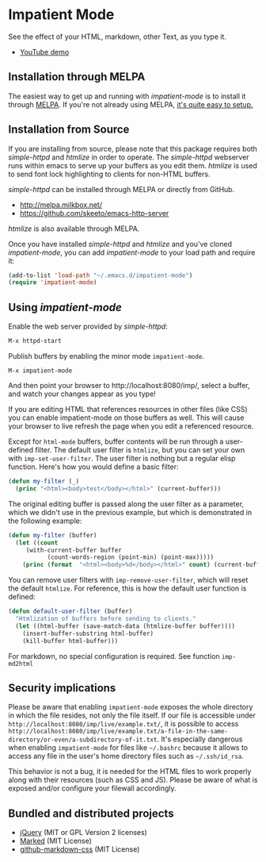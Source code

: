 Impatient Mode
==============

See the effect of your HTML, markdown, other Text,  as you type it.

 * [YouTube demo](http://youtu.be/QV6XVyXjBO8)

Installation through MELPA
--------------------------

The easiest way to get up and running with _impatient-mode_ is to
install it through [MELPA](http://melpa.milkbox.net/). If you're not
already using MELPA,
[it's quite easy to setup.](http://melpa.milkbox.net/#installing)

Installation from Source
------------------------

If you are installing from source, please note that this package
requires both _simple-httpd_ and _htmlize_ in order to operate. The
_simple-httpd_ webserver runs within emacs to serve up your buffers as
you edit them. _htmlize_ is used to send font lock highlighting to
clients for non-HTML buffers.

_simple-httpd_ can be installed through MELPA or directly from GitHub.

 * http://melpa.milkbox.net/
 * https://github.com/skeeto/emacs-http-server

_htmlize_ is also available through MELPA.

Once you have installed _simple-httpd_ and _htmlize_ and you've cloned
_impatient-mode_, you can add _impatient-mode_ to your load path and
require it:

```el
(add-to-list 'load-path "~/.emacs.d/impatient-mode")
(require 'impatient-mode)
```

Using _impatient-mode_
----------------------

Enable the web server provided by _simple-httpd_:

```el
M-x httpd-start
```

Publish buffers by enabling the minor mode `impatient-mode`.

```
M-x impatient-mode
```

And then point your browser to http://localhost:8080/imp/, select a
buffer, and watch your changes appear as you type!

If you are editing HTML that references resources in other files (like
CSS) you can enable impatient-mode on those buffers as well. This will
cause your browser to live refresh the page when you edit a referenced
resource.

Except for `html-mode` buffers, buffer contents will be run through
a user-defined filter. The default user filter is `htmlize`, but you can set your own with `imp-set-user-filter`. The user filter is nothing but a regular elisp function. Here's how you would define a basic filter:

```el
(defun my-filter (_)
  (princ "<html><body>test</body></html>" (current-buffer)))
```

The original editing buffer is passed along the user filter as a parameter, which we didn't use in the previous example, but which is demonstrated in the following example:

```el
(defun my-filter (buffer)
  (let ((count 
     (with-current-buffer buffer
           (count-words-region (point-min) (point-max)))))
    (princ (format  "<html><body>%d</body></html>" count) (current-buffer))))
```

You can remove user filters with `imp-remove-user-filter`, which will reset the default `htmlize`. For reference, this is how the default user function is defined:

```el
(defun default-user-filter (buffer)
  "Htmlization of buffers before sending to clients."
  (let ((html-buffer (save-match-data (htmlize-buffer buffer))))
    (insert-buffer-substring html-buffer)
    (kill-buffer html-buffer)))
```

For markdown, no special configuration is required.
See function `imp-md2html`

Security implications
---------------------

Please be aware that enabling `impatient-mode` exposes the whole directory in which the file resides, not only the file itself. If our file is accessible under `http://localhost:8080/imp/live/example.txt/`, it is possible to access `http://localhost:8080/imp/live/example.txt/a-file-in-the-same-directory/or-even/a-subdirectory-of-it.txt`. It's especially dangerous when enabling `impatient-mode` for files like `~/.bashrc` because it allows to access any file in the user's home directory files such as `~/.ssh/id_rsa`.

This behavior is not a bug, it is needed for the HTML files to work properly along with their resources (such as CSS and JS). Please be aware of what is exposed and/or configure your filewall accordingly.

Bundled and distributed projects
-----------------------------------------

 * [jQuery](https://jquery.com/) (MIT or GPL Version 2 licenses)
 * [Marked](https://github.com/markedjs/marked) (MIT License)
 * [github-markdown-css](https://github.com/sindresorhus/github-markdown-css) (MIT License)
